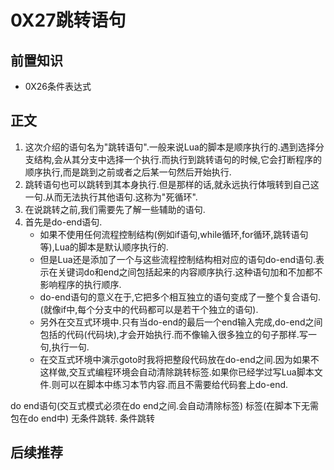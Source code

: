 # 0X27跳转语句
## 前置知识
* 0X26条件表达式
## 正文
1. 这次介绍的语句名为"跳转语句".一般来说Lua的脚本是顺序执行的.遇到选择分支结构,会从其分支中选择一个执行.而执行到跳转语句的时候,它会打断程序的顺序执行,而是跳到之前或者之后某一句然后开始执行.
2. 跳转语句也可以跳转到其本身执行.但是那样的话,就永远执行体哦转到自己这一句.从而无法执行其他语句.这称为"死循环".
3. 在说跳转之前,我们需要先了解一些辅助的语句.
4. 首先是do-end语句.
    * 如果不使用任何流程控制结构(例如if语句,while循环,for循环,跳转语句等),Lua的脚本是默认顺序执行的.
    * 但是Lua还是添加了一个与这些流程控制结构相对应的语句do-end语句.表示在关键词do和end之间包括起来的内容顺序执行.这种语句加和不加都不影响程序的执行顺序.
    * do-end语句的意义在于,它把多个相互独立的语句变成了一整个复合语句.(就像if中,每个分支中的代码都可以是若干个独立的语句).
    * 另外在交互式环境中.只有当do-end的最后一个end输入完成,do-end之间包括的代码(代码块),才会开始执行.而不像输入很多独立的句子那样.写一句,执行一句.
    * 在交互式环境中演示goto时我将把整段代码放在do-end之间.因为如果不这样做,交互式编程环境会自动清除跳转标签.如果你已经学过写Lua脚本文件.则可以在脚本中练习本节内容.而且不需要给代码套上do-end.

do end语句(交互式模式必须在do end之间.会自动清除标签)
标签(在脚本下无需包在do end中)
无条件跳转.
条件跳转
## 后续推荐
